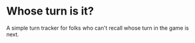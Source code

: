 # Whose turn is it?
A simple turn tracker for folks who can't recall whose turn in the game is next.
